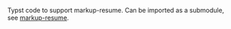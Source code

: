 Typst code to support markup-resume. Can be imported as a submodule, see [markup-resume](https://github.com/seapat/markup-resume).
